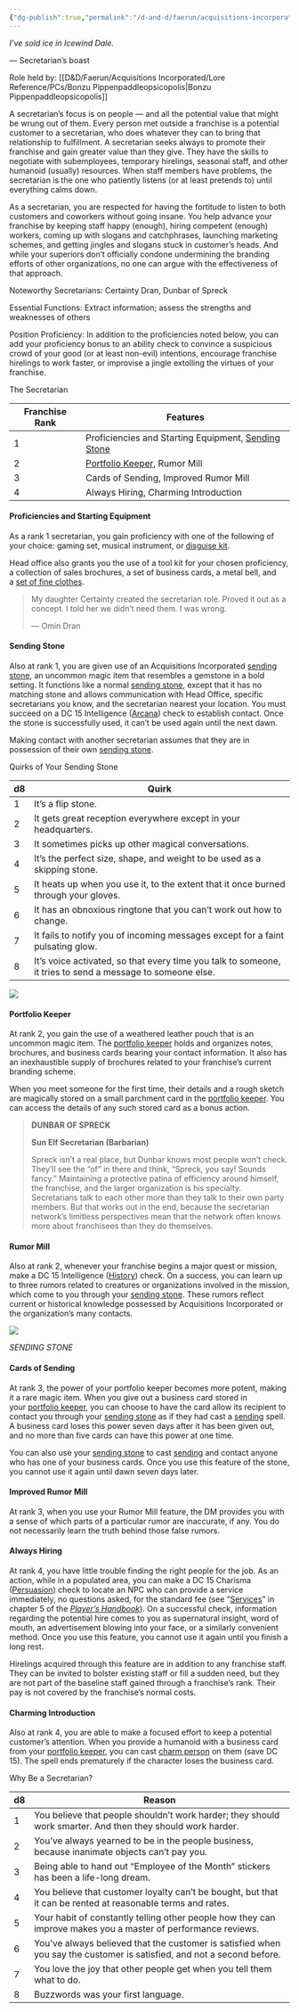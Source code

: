 ```yaml
---
{"dg-publish":true,"permalink":"/d-and-d/faerun/acquisitions-incorporated/player-viewable/franchise-management/onboarding-packets/secretarian/"}
---
```


_I’ve sold ice in Icewind Dale._

— Secretarian’s boast

Role held by: [[D&D/Faerun/Acquisitions Incorporated/Lore Reference/PCs/Bonzu Pippenpaddleopsicopolis\|Bonzu Pippenpaddleopsicopolis]]

A secretarian’s focus is on people — and all the potential value that might be wrung out of them. Every person met outside a franchise is a potential customer to a secretarian, who does whatever they can to bring that relationship to fulfillment. A secretarian seeks always to promote their franchise and gain greater value than they give. They have the skills to negotiate with subemployees, temporary hirelings, seasonal staff, and other humanoid (usually) resources. When staff members have problems, the secretarian is the one who patiently listens (or at least pretends to) until everything calms down.

As a secretarian, you are respected for having the fortitude to listen to both customers and coworkers without going insane. You help advance your franchise by keeping staff happy (enough), hiring competent (enough) workers, coming up with slogans and catchphrases, launching marketing schemes, and getting jingles and slogans stuck in customer’s heads. And while your superiors don’t officially condone undermining the branding efforts of other organizations, no one can argue with the effectiveness of that approach.

Noteworthy Secretarians: Certainty Dran, Dunbar of Spreck

Essential Functions: Extract information; assess the strengths and weaknesses of others

Position Proficiency: In addition to the proficiencies noted below, you can add your proficiency bonus to an ability check to convince a suspicious crowd of your good (or at least non-evil) intentions, encourage franchise hirelings to work faster, or improvise a jingle extolling the virtues of your franchise.

The Secretarian

|Franchise Rank|Features|
|---|---|
|1|Proficiencies and Starting Equipment, [Sending Stone](https://www.dndbeyond.com/magic-items/704225-sending-stone)|
|2|[Portfolio Keeper](https://www.dndbeyond.com/magic-items/704241-portfolio-keeper), Rumor Mill|
|3|Cards of Sending, Improved Rumor Mill|
|4|Always Hiring, Charming Introduction|

#### [](https://www.dndbeyond.com/sources/dnd/ai/growing-your-franchise#ProficienciesandStartingEquipment8)Proficiencies and Starting Equipment

As a rank 1 secretarian, you gain proficiency with one of the following of your choice: gaming set, musical instrument, or [disguise kit](https://www.dndbeyond.com/equipment/119-disguise-kit).

Head office also grants you the use of a tool kit for your chosen proficiency, a collection of sales brochures, a set of business cards, a metal bell, and a [set of fine clothes](https://www.dndbeyond.com/equipment/40-clothes-fine).

> My daughter Certainty created the secretarian role. Proved it out as a concept. I told her we didn’t need them. I was wrong.
> 
> — Omin Dran

#### [](https://www.dndbeyond.com/sources/dnd/ai/growing-your-franchise#SendingStone)Sending Stone

Also at rank 1, you are given use of an Acquisitions Incorporated [sending stone](https://www.dndbeyond.com/magic-items/704225-sending-stone), an uncommon magic item that resembles a gemstone in a bold setting. It functions like a normal [sending stone](https://www.dndbeyond.com/magic-items/5402-sending-stones), except that it has no matching stone and allows communication with Head Office, specific secretarians you know, and the secretarian nearest your location. You must succeed on a DC 15 Intelligence ([Arcana](https://www.dndbeyond.com/sources/dnd/free-rules/playing-the-game#Skills)) check to establish contact. Once the stone is successfully used, it can’t be used again until the next dawn.

Making contact with another secretarian assumes that they are in possession of their own [sending stone](https://www.dndbeyond.com/magic-items/704225-sending-stone).

Quirks of Your Sending Stone

|d8|Quirk|
|---|---|
|1|It’s a flip stone.|
|2|It gets great reception everywhere except in your headquarters.|
|3|It sometimes picks up other magical conversations.|
|4|It’s the perfect size, shape, and weight to be used as a skipping stone.|
|5|It heats up when you use it, to the extent that it once burned through your gloves.|
|6|It has an obnoxious ringtone that you can’t work out how to change.|
|7|It fails to notify you of incoming messages except for a faint pulsating glow.|
|8|It’s voice activated, so that every time you talk to someone, it tries to send a message to someone else.|

[![](https://www.dndbeyond.com/attachments/thumbnails/5/593/420/543/02-19.png)](https://www.dndbeyond.com/attachments/5/593/02-19.png)

#### [](https://www.dndbeyond.com/sources/dnd/ai/growing-your-franchise#PortfolioKeeper)Portfolio Keeper

At rank 2, you gain the use of a weathered leather pouch that is an uncommon magic item. The [portfolio keeper](https://www.dndbeyond.com/magic-items/704241-portfolio-keeper) holds and organizes notes, brochures, and business cards bearing your contact information. It also has an inexhaustible supply of brochures related to your franchise’s current branding scheme.

When you meet someone for the first time, their details and a rough sketch are magically stored on a small parchment card in the [portfolio keeper](https://www.dndbeyond.com/magic-items/704241-portfolio-keeper). You can access the details of any such stored card as a bonus action.

> **DUNBAR OF SPRECK**
> 
> **Sun Elf Secretarian (Barbarian)**
> 
> Spreck isn’t a real place, but Dunbar knows most people won’t check. They’ll see the “of” in there and think, “Spreck, you say! Sounds fancy.” Maintaining a protective patina of efficiency around himself, the franchise, and the larger organization is his specialty. Secretarians talk to each other more than they talk to their own party members. But that works out in the end, because the secretarian network’s limitless perspectives mean that the network often knows more about franchisees than they do themselves.

#### [](https://www.dndbeyond.com/sources/dnd/ai/growing-your-franchise#RumorMill)Rumor Mill

Also at rank 2, whenever your franchise begins a major quest or mission, make a DC 15 Intelligence ([History](https://www.dndbeyond.com/sources/dnd/free-rules/playing-the-game#Skills)) check. On a success, you can learn up to three rumors related to creatures or organizations involved in the mission, which come to you through your [sending stone](https://www.dndbeyond.com/magic-items/704225-sending-stone). These rumors reflect current or historical knowledge possessed by Acquisitions Incorporated or the organization’s many contacts.

[![](https://www.dndbeyond.com/attachments/thumbnails/5/594/420/458/02-20.png)](https://www.dndbeyond.com/attachments/5/594/02-20.png)

_SENDING STONE_

#### [](https://www.dndbeyond.com/sources/dnd/ai/growing-your-franchise#CardsofSending)Cards of Sending

At rank 3, the power of your portfolio keeper becomes more potent, making it a rare magic item. When you give out a business card stored in your [portfolio keeper](https://www.dndbeyond.com/magic-items/704241-portfolio-keeper), you can choose to have the card allow its recipient to contact you through your [sending stone](https://www.dndbeyond.com/magic-items/704225-sending-stone) as if they had cast a [sending](https://www.dndbeyond.com/spells/2243-sending) spell. A business card loses this power seven days after it has been given out, and no more than five cards can have this power at one time.

You can also use your [sending stone](https://www.dndbeyond.com/magic-items/704225-sending-stone) to cast [sending](https://www.dndbeyond.com/spells/2243-sending) and contact anyone who has one of your business cards. Once you use this feature of the stone, you cannot use it again until dawn seven days later.

#### [](https://www.dndbeyond.com/sources/dnd/ai/growing-your-franchise#ImprovedRumorMill)Improved Rumor Mill

At rank 3, when you use your Rumor Mill feature, the DM provides you with a sense of which parts of a particular rumor are inaccurate, if any. You do not necessarily learn the truth behind those false rumors.

#### [](https://www.dndbeyond.com/sources/dnd/ai/growing-your-franchise#AlwaysHiring)Always Hiring

At rank 4, you have little trouble finding the right people for the job. As an action, while in a populated area, you can make a DC 15 Charisma ([Persuasion](https://www.dndbeyond.com/sources/dnd/free-rules/playing-the-game#Skills)) check to locate an NPC who can provide a service immediately, no questions asked, for the standard fee (see “[Services](https://www.dndbeyond.com/sources/phb/equipment#Services "Services")” in chapter 5 of the _[Player’s Handbook](https://www.dndbeyond.com/sources/phb "Player’s Handbook")_). On a successful check, information regarding the potential hire comes to you as supernatural insight, word of mouth, an advertisement blowing into your face, or a similarly convenient method. Once you use this feature, you cannot use it again until you finish a long rest.

Hirelings acquired through this feature are in addition to any franchise staff. They can be invited to bolster existing staff or fill a sudden need, but they are not part of the baseline staff gained through a franchise’s rank. Their pay is not covered by the franchise’s normal costs.

#### [](https://www.dndbeyond.com/sources/dnd/ai/growing-your-franchise#CharmingIntroduction)Charming Introduction

Also at rank 4, you are able to make a focused effort to keep a potential customer’s attention. When you provide a humanoid with a business card from your [portfolio keeper](https://www.dndbeyond.com/magic-items/704241-portfolio-keeper), you can cast [charm person](https://www.dndbeyond.com/spells/2025-charm-person) on them (save DC 15). The spell ends prematurely if the character loses the business card.

Why Be a Secretarian?

|d8|Reason|
|---|---|
|1|You believe that people shouldn’t work harder; they should work smarter. And then they should work harder.|
|2|You’ve always yearned to be in the people business, because inanimate objects can’t pay you.|
|3|Being able to hand out “Employee of the Month” stickers has been a life-long dream.|
|4|You believe that customer loyalty can’t be bought, but that it can be rented at reasonable terms and rates.|
|5|Your habit of constantly telling other people how they can improve makes you a master of performance reviews.|
|6|You’ve always believed that the customer is satisfied when you say the customer is satisfied, and not a second before.|
|7|You love the joy that other people get when you tell them what to do.|
|8|Buzzwords was your first language.|